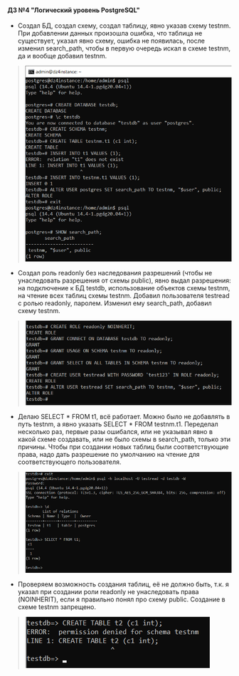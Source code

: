 #### ДЗ №4 "Логический уровень PostgreSQL"
- Создал БД, создал схему, создал таблицу, явно указав схему testnm. При добавлении данных произошла ошибка, что таблица не существует, указал явно схему, ошибка не появилась, после изменил search_path, чтобы в первую очередь искал в схеме testnm, да и вообще добавил testnm. 
>![alt tag](https://github.com/vinogradishev/vinogradishev/blob/e5645bf1269b62b194a258bde2051538d7ef83b0/CreateSet.png)
- Создал роль readonly без наследования разрешений (чтобы не унаследовать разрешения от схемы public), явно выдал разрешения: на подключение к БД testdb, использование объектов схемы testnm, на чтение всех таблиц схемы testnm. Добавил пользователя testread с ролью readonly, паролем. Изменил ему search_path, добавил схему testnm.  
>![alt tag](https://github.com/vinogradishev/vinogradishev/blob/e5645bf1269b62b194a258bde2051538d7ef83b0/RoleSP.png)
- Делаю SELECT * FROM t1, всё работает. Можно было не добавлять в путь testnm, а явно указать SELECT * FROM testnm.t1. Переделал несколько раз, первые разы ошибался, или не указывал явно в какой схеме создавать, или не было схемы в search_path, только эти причины. Чтобы при создании новых таблиц были соответствующие права, надо дать разрешение по умолчанию на чтение для соответствующего пользователя.
>![alt tag](https://github.com/vinogradishev/vinogradishev/blob/e5645bf1269b62b194a258bde2051538d7ef83b0/SelectDB.png)
- Проверяем возможность создания таблиц, её не должно быть, т.к. я указал при создании роли readonly не унаследовать права (NOINHERIT), если я правильно понял про схему public. Создание в схеме testnm запрещено.
>![alt tag](https://github.com/vinogradishev/vinogradishev/blob/e5645bf1269b62b194a258bde2051538d7ef83b0/PermissionDen.png)
